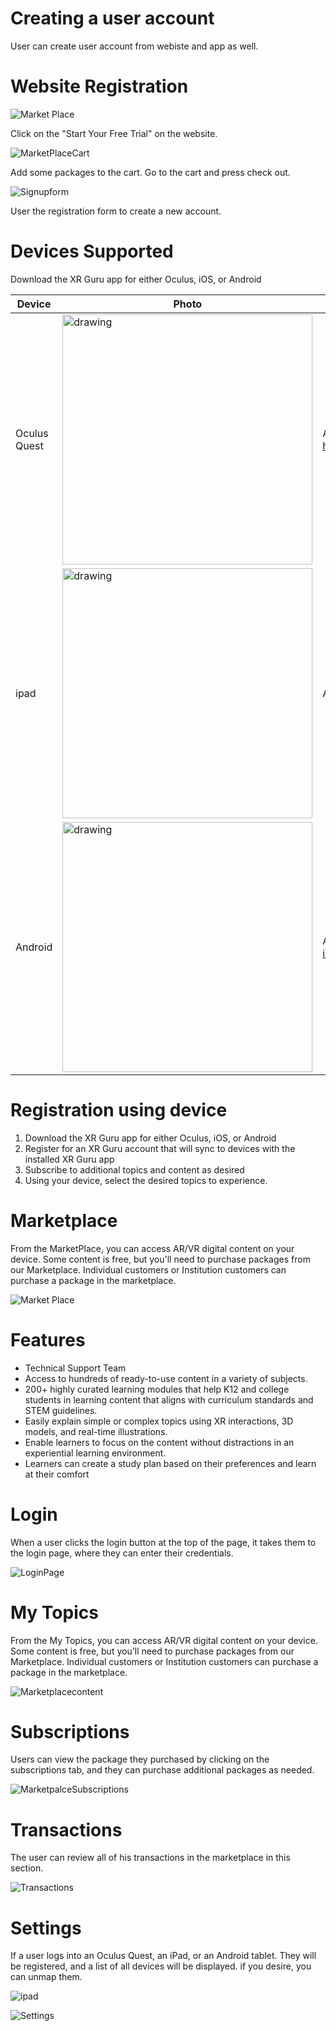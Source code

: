 # Creating a user account

User can create user account from webiste and app as well.

# Website Registration
![Market Place](https://user-images.githubusercontent.com/101865042/159876748-d0876123-9d8b-492a-b22e-06947d81bfaf.PNG)

Click on the "Start Your Free Trial" on the website.


![MarketPlaceCart](https://user-images.githubusercontent.com/101865042/159876934-f56ca441-4ba4-48b2-a732-9c7de53d4ca8.PNG)


Add some packages to the cart.
Go to the cart and press check out.


![Signupform](https://user-images.githubusercontent.com/101865042/159876992-1f34d7fb-1aea-4fcd-b1b1-75ffbf7b9447.PNG)

User the registration form to create a new account.

# Devices Supported

Download the XR Guru app for either Oculus, iOS, or Android


|  Device |  Photo  |  App |
| - | - | - |
| Oculus Quest|<img src="https://user-images.githubusercontent.com/101865042/159675291-8aecdc17-eba3-4947-a314-5a3317994cad.jpg" alt="drawing" style="width:400px;"/>|App link :- https://www.oculus.com/experiences/quest/3694537353974790/|
| ipad | <img src="https://user-images.githubusercontent.com/101865042/159673991-235572dd-8953-405d-93f7-8b7007be007b.png" alt="drawing" style="width:400px;"/> |App link :- https://apps.apple.com/us/app/xr-guru/id1455596517 |
| Android | <img src="https://user-images.githubusercontent.com/101865042/159866372-32d3662c-0a9e-4615-b6cd-69b4e1405f5c.PNG" alt="drawing" style="width:400px;"/> | App link :- https://play.google.com/store/apps/details?id=com.holopundits.xrguru |


# Registration using device

1. Download the XR Guru app for either Oculus, iOS, or Android
2. Register for an XR Guru account that will sync to devices with the installed XR Guru app
3. Subscribe to additional topics and content as desired
4. Using your device, select the desired topics to experience.


# Marketplace

From the MarketPlace, you can access AR/VR digital content on your device. Some content is free, but you'll need to purchase packages from our Marketplace.
Individual customers or Institution customers can purchase a package in the marketplace.

![Market Place](https://user-images.githubusercontent.com/101865042/159876748-d0876123-9d8b-492a-b22e-06947d81bfaf.PNG)


# Features

- Technical Support Team
- Access to hundreds of ready-to-use content in a variety of subjects.
- 200+ highly curated learning modules that help K12 and college students in learning content that aligns with curriculum standards and STEM guidelines.
- Easily explain simple or complex topics using XR interactions, 3D models, and real-time illustrations.
- Enable learners to focus on the content without distractions in an experiential learning environment.
- Learners can create a study plan based on their preferences and learn at their comfort


# Login
When a user clicks the login button at the top of the page, it takes them to the login page, where they can enter their credentials.

 ![LoginPage](https://user-images.githubusercontent.com/101865042/159888760-8f0e8414-7a79-4c7a-bd8b-1289af050539.PNG)


# My Topics

From the My Topics, you can access AR/VR digital content on your device. Some content is free, but you'll need to purchase packages from our Marketplace.
Individual customers or Institution customers can purchase a package in the marketplace.

![Marketplacecontent](https://user-images.githubusercontent.com/101865042/159878238-36a78075-f8d1-4af4-bf28-de6905b1c071.PNG)


# Subscriptions

Users can view the package they purchased by clicking on the subscriptions tab, and they can purchase additional packages as needed.

![MarketpalceSubscriptions](https://user-images.githubusercontent.com/101865042/159879181-2490d8f4-e4a5-44bf-9e54-b40a51ce6114.PNG)


# Transactions
The user can review all of his transactions in the marketplace in this section.

![Transactions](https://user-images.githubusercontent.com/101865042/159897096-11027847-c4c7-495b-96e7-9e8759b199a1.PNG)



# Settings
If a user logs into an Oculus Quest, an iPad, or an Android tablet. They will be registered, and a list of all devices will be displayed. if you desire, you can unmap them.
 
![ipad](https://user-images.githubusercontent.com/101865042/159902438-74fe85e4-d2cb-4d29-9e41-7e604a06f246.PNG)


![Settings](https://user-images.githubusercontent.com/101865042/159897100-1551af05-0920-48ab-b281-68362841e99c.PNG)

